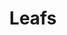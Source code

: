 ---
ee_id: '4252'
site: '1'
type: '2'
long_id: 2015-002 Leafs
url: 2015-002-leafs
title: Leafs
year: '2015'
medium: Foam pool noodle, gauge earrings
commission:
add_credit:
dims:
pitch:
ps:
live_url:
related:
youtube:
imgs: leafs-2015-002-full-database-JH.jpg,leafs-2015-002-detail-database-JH.jpg
subheading:
year2: '2015'
download:
add_credits:
related_code:
layout: things-i-made
---